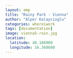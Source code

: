 ```yaml
---
layout: amp
title: "Rainy Park - Vienna"
author: "Alper Kalaycioglu"
categories: whereiwork
tags: [documentation]
image: vienna5-rain.jpg
location:
  latitude: 48.186000
  longitude: 16.368600
---
```

